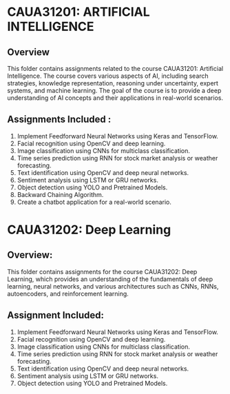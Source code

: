 # CAUA31201: ARTIFICIAL INTELLIGENCE

## Overview 
This folder contains assignments related to the course CAUA31201: Artificial Intelligence. The course covers various aspects of AI, including search strategies, knowledge representation, reasoning under uncertainty, expert systems, and machine learning. The goal of the course is to provide a deep understanding of AI concepts and their applications in real-world scenarios.

## Assignments Included :

1. Implement Feedforward Neural Networks using Keras and TensorFlow.
2. Facial recognition using OpenCV and deep learning.
3. Image classification using CNNs for multiclass classification.
4. Time series prediction using RNN for stock market analysis or weather forecasting.
5. Text identification using OpenCV and deep neural networks.
6. Sentiment analysis using LSTM or GRU networks.
7. Object detection using YOLO and Pretrained Models.
8. Backward Chaining Algorithm.
9. Create a chatbot application for a real-world scenario.




# CAUA31202: Deep Learning

## Overview:
This folder contains assignments for the course CAUA31202: Deep Learning, which provides an understanding of the fundamentals of deep learning, neural networks, and various architectures such as CNNs, RNNs, autoencoders, and reinforcement learning.

## Assignment Included: 
1. Implement Feedforward Neural Networks using Keras and TensorFlow.
2. Facial recognition using OpenCV and deep learning.
3. Image classification using CNNs for multiclass classification.
4. Time series prediction using RNN for stock market analysis or weather forecasting.
5. Text identification using OpenCV and deep neural networks.
6. Sentiment analysis using LSTM or GRU networks.
7. Object detection using YOLO and Pretrained Models.
